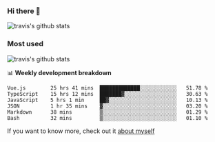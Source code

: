 ### Hi there 👋

<!--
**HondryTravis/HondryTravis** is a ✨ _special_ ✨ repository because its `README.md` (this file) appears on your GitHub profile.

Here are some ideas to get you started:

- 🔭 I’m currently working on ...
- 🌱 I’m currently learning ...
- 👯 I’m looking to collaborate on ...
- 🤔 I’m looking for help with ...
- 💬 Ask me about ...
- 📫 How to reach me: ...
- 😄 Pronouns: ...
- ⚡ Fun fact: ...
-->

![travis's github stats](https://github-readme-stats.vercel.app/api?username=HondryTravis&hide=stars)
### Most used
![travis's github stats](https://github-readme-stats.anuraghazra1.vercel.app/api/top-langs/?username=HondryTravis&layout=compact&hide_title=true)

📊 **Weekly development breakdown**

<!--START_SECTION:waka-->

```text
Vue.js        25 hrs 41 mins  █████████████░░░░░░░░░░░░   51.78 %
TypeScript    15 hrs 12 mins  ███████▓░░░░░░░░░░░░░░░░░   30.63 %
JavaScript    5 hrs 1 min     ██▓░░░░░░░░░░░░░░░░░░░░░░   10.13 %
JSON          1 hr 35 mins    ▓░░░░░░░░░░░░░░░░░░░░░░░░   03.20 %
Markdown      38 mins         ▒░░░░░░░░░░░░░░░░░░░░░░░░   01.29 %
Bash          32 mins         ▒░░░░░░░░░░░░░░░░░░░░░░░░   01.10 %
```

<!--END_SECTION:waka-->

If you want to know more, check out it [about myself](https://hondrytravis.github.io/)
